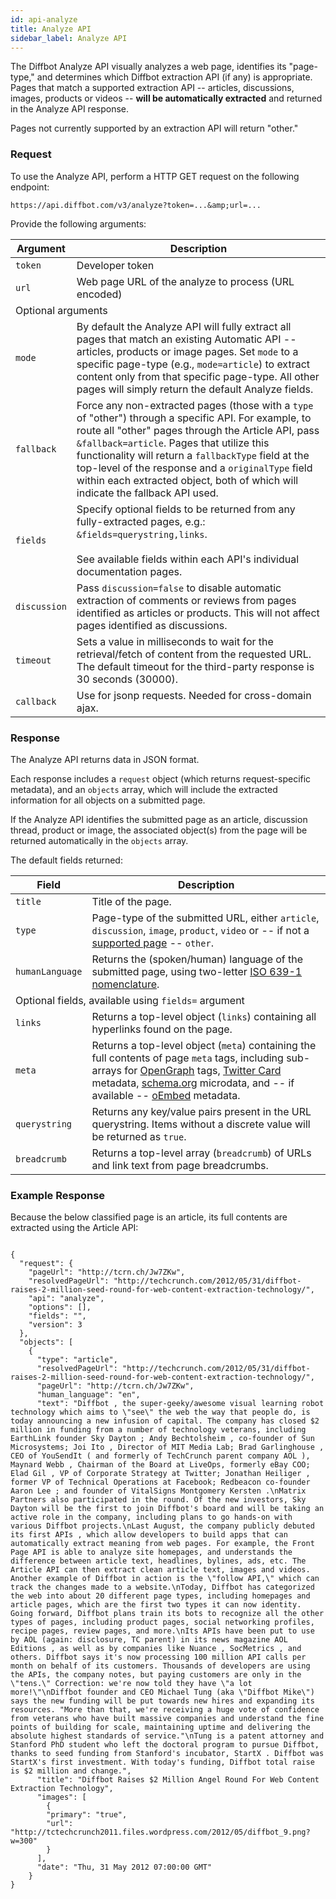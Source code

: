 ```yaml
---
id: api-analyze
title: Analyze API
sidebar_label: Analyze API
---
```


<div id="docBody">
<p>The Diffbot Analyze API visually analyzes a web page, identifies its "page-type," and determines which Diffbot extraction API (if any) is appropriate. Pages that match a supported extraction API -- articles, discussions, images, products or videos -- <strong>will be automatically extracted</strong> and returned in the Analyze API response.</p>
<p>Pages not currently supported by an extraction API will return "other."</p>

<h3 id="request">Request</h3>
<div class="indent">
<p>To use the Analyze API, perform a HTTP GET request on the following endpoint:</p>
  

```text
https://api.diffbot.com/v3/analyze?token=...&amp;url=...
```


<p>Provide the following arguments:</p>

<!--{arguments}--><table class="controls table table-bordered" id="arguments" border="0" cellpadding="5">
<thead><tr>
<th>Argument</th>
<th>Description</th>
</tr></thead>

<tr>
<td class=""><code>token</code></td>
<td class=" default"><div>Developer token</div></td>
</tr>
<tr>
<td class=""><code>url</code></td>
<td class=" default"><div>Web page URL of the analyze to process (URL encoded)</div></td>
</tr>

<tr>
<td colspan="2" class="header">Optional arguments</td>
</tr>
<tr>
<td class=""><code>mode</code></td>
<td class=" optional"><div>By default the Analyze API will fully extract all pages that match an existing Automatic API -- articles, products or image pages. Set <code>mode</code> to a specific page-type (e.g., <code>mode=article</code>) to extract content only from that specific page-type. All other pages will simply return the default Analyze fields.</div></td>
</tr>
<tr>
<td class=""><code>fallback</code></td>
<td class=" optional"><div>Force any non-extracted pages (those with a <code>type</code> of "other") through a specific API. For example, to route all "other" pages through the Article API, pass <code>&amp;fallback=article</code>. Pages that utilize this functionality will return a <code>fallbackType</code> field at the top-level of the response and a <code>originalType</code> field within each extracted object, both of which will indicate the fallback API used.</div></td>
</tr>
<tr>
<td class=""><code>fields</code></td>
<td class=" optional"><div>Specify optional fields to be returned from any fully-extracted pages, e.g.: <code>&amp;fields=querystring,links</code>.<br><br>See available fields within each API's individual documentation pages.</div></td>
</tr>
<tr>
<td class=""><code>discussion</code></td>
<td class=" optional"><div>Pass <code>discussion=false</code> to disable automatic extraction of comments or reviews from pages identified as articles or products. This will not affect pages identified as discussions.</div></td>
</tr>
<tr>
<td class=""><code>timeout</code></td>
<td class=" optional"><div>Sets a value in milliseconds to wait for the retrieval/fetch of content from the requested URL. The default timeout for the third-party response is 30 seconds (30000).</div></td>
</tr>
<tr>
<td class=""><code>callback</code></td>
<td class=" optional"><div>Use for jsonp requests. Needed for cross-domain ajax.</div></td>
</tr>
</table>
<!--{endarguments}-->


</div>
<h3 id="response">Response</h3>
<p>The Analyze API returns data in JSON format.</p>
<p>Each response includes a <code>request</code> object (which returns request-specific metadata), and an <code>objects</code> array, which will include the extracted information for all objects on a submitted page.</p>
<p>If the Analyze API identifies the submitted page as an article, discussion thread, product or image, the associated object(s) from the page will be returned automatically in the <code>objects</code> array.</p>
<p>The default fields returned:</p>

<!--{fields}--><table class="controls table table-bordered" id="fields" border="0" cellpadding="5">
<thead><tr>
<th>Field</th>
<th>Description</th>
</tr></thead>

<tr>
<td class=""><code>title</code></td>
<td class=" default"><div>Title of the page.</div></td>
</tr>
<tr>
<td class=""><code>type</code></td>
<td class=" default"><div>Page-type of the submitted URL, either <code>article</code>, <code>discussion</code>, <code>image</code>, <code>product</code>, <code>video</code> or -- if not a <a href="https://diffbot.com/products/automatic">supported page</a> -- <code>other</code>.</div></td>
</tr>
<tr>
<td class=""><code>humanLanguage</code></td>
<td class=" default"><div>Returns the (spoken/human) language of the submitted page, using two-letter <a href="http://en.wikipedia.org/wiki/List_of_ISO_639-1_codes" target="_blank">ISO 639-1 nomenclature</a>.</div></td>
</tr>

<tr>
<td colspan="2" class="header">Optional fields, available using <code>fields=</code> argument</td>
</tr>
<tr>
<td class=""><code>links</code></td>
<td class=" optional"><div>Returns a top-level object (<code>links</code>) containing all hyperlinks found on the page.</div></td>
</tr>
<tr>
<td class=""><code>meta</code></td>
<td class=" optional"><div>Returns a top-level object (<code>meta</code>) containing the full contents of page <code>meta</code> tags, including sub-arrays for <a href="http://ogp.me/" target="_new">OpenGraph</a> tags, <a href="https://dev.twitter.com/docs/cards/markup-reference" target="_new">Twitter Card</a> metadata, <a href="http://www.schema.org" target="_new">schema.org</a> microdata, and -- if available -- <a href="http://www.oembed.com" target="_new">oEmbed</a> metadata.</div></td>
</tr>
<tr>
<td class=""><code>querystring</code></td>
<td class=" optional"><div>Returns any key/value pairs present in the URL querystring. Items without a discrete value will be returned as <code>true</code>.</div></td>
</tr>
<tr>
<td class=""><code>breadcrumb</code></td>
<td class=" optional"><div>Returns a top-level array (<code>breadcrumb</code>) of URLs and link text from page breadcrumbs.</div></td>
</tr>
</table>
<!--{endfields}-->


<h3 id="sampleresponse">Example Response</h3>
<p>Because the below classified page is an article, its full contents are extracted using the Article API:</p>
<div class="indent">
  

```text

{
  "request": {
    "pageUrl": "http://tcrn.ch/Jw7ZKw",
    "resolvedPageUrl": "http://techcrunch.com/2012/05/31/diffbot-raises-2-million-seed-round-for-web-content-extraction-technology/",
    "api": "analyze",
    "options": [],
    "fields": "",
    "version": 3
  },
  "objects": [
    {
      "type": "article",
      "resolvedPageUrl": "http://techcrunch.com/2012/05/31/diffbot-raises-2-million-seed-round-for-web-content-extraction-technology/",
      "pageUrl": "http://tcrn.ch/Jw7ZKw",
      "human_language": "en",
      "text": "Diffbot , the super-geeky/awesome visual learning robot technology which aims to \"see\" the web the way that people do, is today announcing a new infusion of capital. The company has closed $2 million in funding from a number of technology veterans, including EarthLink founder Sky Dayton ; Andy Bechtolsheim , co-founder of Sun Microsystems; Joi Ito , Director of MIT Media Lab; Brad Garlinghouse , CEO of YouSendIt ( and formerly of TechCrunch parent company AOL ), Maynard Webb , Chairman of the Board at LiveOps, formerly eBay COO; Elad Gil , VP of Corporate Strategy at Twitter; Jonathan Heiliger , former VP of Technical Operations at Facebook; Redbeacon co-founder Aaron Lee ; and founder of VitalSigns Montgomery Kersten .\nMatrix Partners also participated in the round. Of the new investors, Sky Dayton will be the first to join Diffbot's board and will be taking an active role in the company, including plans to go hands-on with various Diffbot projects.\nLast August, the company publicly debuted its first APIs , which allow developers to build apps that can automatically extract meaning from web pages. For example, the Front Page API is able to analyze site homepages, and understands the difference between article text, headlines, bylines, ads, etc. The Article API can then extract clean article text, images and videos. Another example of Diffbot in action is the \"follow API,\" which can track the changes made to a website.\nToday, Diffbot has categorized the web into about 20 different page types, including homepages and article pages, which are the first two types it can now identity. Going forward, Diffbot plans train its bots to recognize all the other types of pages, including product pages, social networking profiles, recipe pages, review pages, and more.\nIts APIs have been put to use by AOL (again: disclosure, TC parent) in its news magazine AOL Editions , as well as by companies like Nuance , SocMetrics , and others. Diffbot says it's now processing 100 million API calls per month on behalf of its customers. Thousands of developers are using the APIs, the company notes, but paying customers are only in the \"tens.\" Correction: we're now told they have \"a lot more!\"\nDiffbot founder and CEO Michael Tung (aka \"Diffbot Mike\") says the new funding will be put towards new hires and expanding its resources. "More than that, we're receiving a huge vote of confidence from veterans who have built massive companies and understand the fine points of building for scale, maintaining uptime and delivering the absolute highest standards of service."\nTung is a patent attorney and Stanford PhD student who left the doctoral program to pursue Diffbot, thanks to seed funding from Stanford's incubator, StartX . Diffbot was StartX's first investment. With today's funding, Diffbot total raise is $2 million and change.",
      "title": "Diffbot Raises $2 Million Angel Round For Web Content Extraction Technology",
      "images": [
        {
        "primary": "true",
        "url": "http://tctechcrunch2011.files.wordpress.com/2012/05/diffbot_9.png?w=300"
        }
      ],
      "date": "Thu, 31 May 2012 07:00:00 GMT"
    }
}
  
```


</div>
<!--<p>If <code>&stats</code> is passed, you will receive a confidence breakdown across all possible page-types. The following shows the output from a YouTube page, which is most likely a "video" page in the <code>types</code> array:
<div class="indent">
  

```text

{
  "request": {
    "pageUrl": "pageUrl": "http://www.youtube.com/watch?v=VNv3EZEUgok",
    "api": "analyze",
    "options": [
      "stats"
    ],
    "fields": "",
    "version": 3
  },
  {
    "type": "other",
    "human_language": "en",
    "title": "Create a Custom API Using Diffbot's Custom API Toolkit",
    "stats": {
       "types": {
          "article": 0.12,
          "audio": 0.15,
          "chart": 0.01,
          "discussion": 0.03,
          "document": 0.04,
          "download": 0.01,
          "error": 0.00,
          "event": 0.00,
          "faq": 0.02,
          "frontpage": 0.12,
          "game": 0.01,
          "image": 0.02,
          "job": 0.02,
          "location": 0.08,
          "product": 0.09,
          "profile": 0.09,
          "recipe": 0.08,
          "reviewslist": 0.09,
          "serp": 0.06,
          "video": 0.93
        }
      },
  }
  
```


</div>
<h3 id="pagetypes">Page Types</h3>
<p>The "other" classification of page-types includes the following. To receive the confidence breakdown for each of these sub-types, you must request the <code>stats</code> field using <code>&fields=stats</code>.</p>
<table class="controls table table-bordered" border="0" cellpadding="5">
<thead><tr><th>Page Type</th><th>Description</th></tr></thead>
<tbody>
<tr><td><code>audio</code></td><td>A music or audio player.</td></tr>
<tr><td><code>chart</code></td><td>A graph or chart, typically financial.</td></tr>
<tr><td><code>document</code></td><td>An embedded or downloadable document or slideshow.</td></tr>
<tr><td><code>download</code></td><td>A downloadable file.</td></tr>
<tr><td><code>error</code></td><td>Error page, e.g. 404. </td></tr>
<tr><td><code>event</code></td><td>A page detailing specific event information, e.g. time/date/location.</td></tr>
<tr><td><code>faq</code></td><td>A page of multiple frequently asked questions, or a single FAQ entry.</td></tr>
<tr><td><code>game</code></td><td>A playable game.</td></tr>
<tr><td><code>job</code></td><td>A job posting.</td></tr>
<tr><td><code>location</code></td><td>A page detailing location information, typically including an address and/or map.</td></tr>
<tr><td><code>profile</code></td><td>A person or user profile page.</td></tr>
<tr><td><code>recipe</code></td><td>Page detailing recipe instructions and ingredients.</td></tr>
<tr><td><code>reviewslist</code></td><td>A list of user reviews.</td></tr>
<tr><td><code>serp</code></td><td>A Search Engine Results Page</td></tr>
<tr><td><code>video</code></td><td>An individual video.</td></tr>
</tbody>
</table>

<h3>Training/Correcting the PageClassifier API</h3>
<p>To improve the PageClassifier you can POST corrected URLs and labels to the Diffbot Training API. To do so, prepare a POST to the following endpoint:</p>
  	

```text
http://www.diffbot.com/api/train/pageclassifier
```


<p>Provide the following parameters:</p>
<table class="controls table table-bordered" border="0" cellpadding="5">
<thead><tr><th>parameter</th><th>Description</th></tr></thead>
<tbody>
<tr><td><code>token</code></td><td>Developer <a href="/pricing">token</a></td></tr>
<tr><td><code>url</code></td><td>URL to train or correct (URLEncoded)</td></tr>
<tr><td><code>label</code></td><td>The correct page-type from the above list, OR, if you simply know that the Page Classifier label is wrong, you may prepend this incorrect label with "not_" - so a page incorrectly classified as Article could be corrected as <code>not_article</code></td></tr>
</tbody>
</table>
<p>Example:</p>
  	

```text

curl -v -F "token=..." \
        -F "url=http://www.youtube.com/watch?v=waIBA6_0GQc" \
        -F "label=video" \
        http://www.diffbot.com/api/train/pageclassifier
```


<p>Or, to specify simply that a page is wrongly classified, use the <code>not_</code> convention:</p>
    

```text

curl -v -F "token=..." \
        -F "url=http://www.youtube.com/watch?v=waIBA6_0GQc" \
        -F "label=not_article" \
        http://www.diffbot.com/api/train/pageclassifier
```



-->
<h3 id="authenticating">Authentication</h3>
<p>You can supply Diffbot with basic authentication credentials or custom HTTP headers (see below) to access intranet pages or other sites that require a login.</p>

<h4>Basic Authentication</h4>
<p>To access pages that require a login/password (using <a href="http://en.wikipedia.org/wiki/Basic_access_authentication" target="_blank">basic access authentication</a>), include the username and password in your <code>url</code> parameter, e.g.: <code>url=http%3A%2F%2FUSERNAME:PASSWORD@www.diffbot.com</code>.</p>

<h3 id="customheaders">Custom HTTP Headers</h3>
<p>You can supply Diffbot APIs with custom HTTP headers that will be passed along when making requests to third-party sites. These can be used to define specific Referer, User-Agent, Cookie or any other values.</p>
<p>Custom headers should be sent as HTTP headers in your request to <code>https://api.diffbot.com</code>, and prepended with <code>X-Forward-</code>.</p>
<p>For instance, to send custom <code>User-Agent</code>, <code>Referer</code> and <code>My-Custom-Header</code> header values:</p>
<table class="controls table table-bordered" border="0" cellpadding="5">
<thead><tr>
<th>Desired Header</th>
<th>Send to api.diffbot.com</th>
</tr></thead>
<tbody>
<tr>
<td><code>User-Agent:Diffbot</code></td>
<td><code>X-Forward-User-Agent:Diffbot</code></td>
</tr>
<tr>
<td><code>Referer:diffbot.com</code></td>
<td><code>X-Forward-Referer:diffbot.com</code></td>
</tr>
<tr>
<td><code>My-Custom-Header:CustomValue</code></td>
<td><code>X-Forward-My-Custom-Header:CustomValue</code></td>
</tr>
</tbody>
</table>

<h3 id="x-evaluate">Custom Javascript</h3>
<div class="alert">This functionality is currently in beta.</div>
<p>Using the <code>X-Evaluate</code> custom header (sent as <code>X-Forward-X-Evaluate</code>), you can inject your own Javascript code into web pages. Custom Javascript will be executed once the DOM has loaded.</p>
<p>Custom Javascript should be provided as a text string and contained in its own function. You must also include the special functions <code>start()</code> and <code>end()</code> to indicate the beginning and end of your custom script. Once <code>end()</code> fires, the updated document will be processed by your chosen extraction API.</p>
<p>It's recommended that your <code>end()</code> function be offset using <code>setTimeout</code> (see <a href="http://www.w3schools.com/js/js_timing.asp" target="_blank">JavaScript Timing Events</a>) in order to accommodate your primary function processing. Additionally, if your custom Javascript requires access to Ajax-delivered content, it may be necessary to offset your entire function using <code>setTimeout</code> in order to delay the start of your processing.</p>
<p>The following sample <code>X-Evaluate</code> header waits one-half second after the DOM has loaded, enacts a click on the <code>a.loadMore</code> element, then waits 800 milliseconds before signaling the <code>end()</code>:</p>


```text

function() {
    start();
    setTimeout(function() {
        var loadMoreNode = document.querySelector('a.loadMore');
        if (loadMoreNode != null) {
            loadMoreNode.click();
            setTimeout(function() {
                end();
            }, 800);
        } else {
            end();
        }
    }, 500);
}

```



<p>Delivered as a string value as a custom header:</p>


```text
"X-Forward-X-Evaluate": "function() {start();setTimeout(function(){var loadMoreNode=document.querySelector('a.loadMore');if (loadMoreNode != null) {loadMoreNode.click();setTimeout(function(){end();}, 800);} else {end();}},500);}"
```



<h3 id="posting">Posting Content</h3>
<p>If your content is not publicly available (e.g., behind a firewall), you can POST markup or plain text directly to the Analyze API endpoint for analysis. Note that the quality of analysis is dependent on many factors, among them the accessibility of page assets (images, CSS) and how reliant the page layout is on those that are unavailable.</p>
  

```text
https://api.diffbot.com/v3/analyze?token=...&amp;url=...
```


<p>Please note that the <code>url</code> argument is still required, and will be used to resolve any relative links contained in the markup.</p>
<p>Provide the content to analyze as your POST body, and specify the <code>Content-Type</code> header as <code>text/html</code>.</p>
<p><strong>HTML Post Sample</strong>:</p>
  

```text

curl -H "Content-Type: text/html" -d '&lt;html&gt;&lt;head&gt;&lt;title&gt;Something to Buy&lt;/title&gt;&lt;/head&gt;&lt;body&gt;&lt;h2&gt;A Pair of Jeans&lt;/h2&gt;&lt;div&gt;Price: $31.99&lt;/div&gt;&lt;/body&gt;&lt;/html&gt;' 'https://api.diffbot.com/v3/analyze?token=...&amp;url=http%3A%2F%2Fstore.diffbot.com'
```



</div>